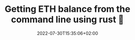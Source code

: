 ---
date: 2022-07-30T15:35:06+02:00
draft: false
tags: [cli, web3.0]
title: "Getting ETH balance from the command line using rust 🦀"
---